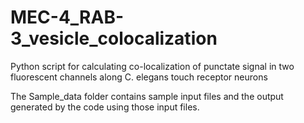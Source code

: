 # MEC-4_RAB-3_vesicle_colocalization
Python script for calculating co-localization of punctate signal in two fluorescent channels along C. elegans touch receptor neurons

The Sample_data folder contains sample input files and the output generated by the code using those input files.
